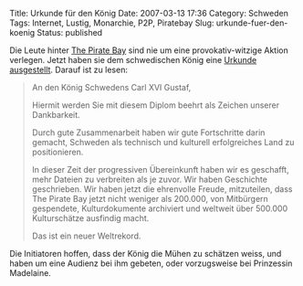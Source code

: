 Title: Urkunde für den König
Date: 2007-03-13 17:36
Category: Schweden
Tags: Internet, Lustig, Monarchie, P2P, Piratebay
Slug: urkunde-fuer-den-koenig
Status: published

Die Leute hinter [The Pirate Bay](http://thepiratebay.org/) sind nie um
eine provokativ-witzige Aktion verlegen. Jetzt haben sie dem
schwedischen König eine
[Urkunde](http://static.thepiratebay.org/kungen.jpg)
[ausgestellt](http://thepiratebay.org/blog/60). Darauf ist zu lesen:

> An den König Schwedens Carl XVI Gustaf,
>
> Hiermit werden Sie mit diesem Diplom beehrt als Zeichen unserer
> Dankbarkeit.
>
> Durch gute Zusammenarbeit haben wir gute Fortschritte darin gemacht,
> Schweden als technisch und kulturell erfolgreiches Land zu
> positionieren.
>
> In dieser Zeit der progressiven Übereinkunft haben wir es geschafft,
> mehr Dateien zu verbreiten als je zuvor. Wir haben Geschichte
> geschrieben. Wir haben jetzt die ehrenvolle Freude, mitzuteilen, dass
> The Pirate Bay jetzt nicht weniger als 200.000, von Mitbürgern
> gespendete, Kulturdokumente archiviert und weltweit über 500.000
> Kulturschätze ausfindig macht.
>
> Das ist ein neuer Weltrekord.

Die Initiatoren hoffen, dass der König die Mühen zu schätzen weiss, und
haben um eine Audienz bei ihm gebeten, oder vorzugsweise bei Prinzessin
Madelaine.

